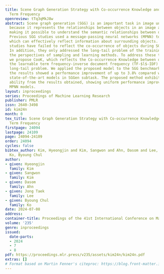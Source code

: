 ```yaml
---
title: Scene Graph Generation Strategy with Co-occurrence Knowledge and Learnable
  Term Frequency
openreview: tTq3qMkJ8w
abstract: Scene graph generation (SGG) is an important task in image understanding
  because it represents the relationships between objects in an image as a graph structure,
  making it possible to understand the semantic relationships between objects intuitively.
  Previous SGG studies used a message-passing neural networks (MPNN) to update features,
  which can effectively reflect information about surrounding objects. However, these
  studies have failed to reflect the co-occurrence of objects during SGG generation.
  In addition, they only addressed the long-tail problem of the training dataset from
  the perspectives of sampling and learning methods. To address these two problems,
  we propose CooK, which reflects the Co-occurrence Knowledge between objects, and
  the learnable term frequency-inverse document frequency (TF-$l$-IDF) to solve the
  long-tail problem. We applied the proposed model to the SGG benchmark dataset, and
  the results showed a performance improvement of up to 3.8% compared with existing
  state-of-the-art models in SGGen subtask. The proposed method exhibits generalization
  ability from the results obtained, showing uniform performance improvement for all
  MPNN models.
layout: inproceedings
series: Proceedings of Machine Learning Research
publisher: PMLR
issn: 2640-3498
id: kim24n
month: 0
tex_title: Scene Graph Generation Strategy with Co-occurrence Knowledge and Learnable
  Term Frequency
firstpage: 24094
lastpage: 24109
page: 24094-24109
order: 24094
cycles: false
bibtex_author: Kim, Hyeongjin and Kim, Sangwon and Ahn, Dasom and Lee, Jong Taek and
  Ko, Byoung Chul
author:
- given: Hyeongjin
  family: Kim
- given: Sangwon
  family: Kim
- given: Dasom
  family: Ahn
- given: Jong Taek
  family: Lee
- given: Byoung Chul
  family: Ko
date: 2024-07-08
address:
container-title: Proceedings of the 41st International Conference on Machine Learning
volume: '235'
genre: inproceedings
issued:
  date-parts:
  - 2024
  - 7
  - 8
pdf: https://proceedings.mlr.press/v235/assets/kim24n/kim24n.pdf
extras: []
# Format based on Martin Fenner's citeproc: https://blog.front-matter.io/posts/citeproc-yaml-for-bibliographies/
---
```

